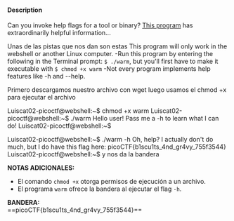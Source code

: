 #### Description

Can you invoke help flags for a tool or binary? [This program](https://mercury.picoctf.net/static/a14be2648c73e3cda5fc8490a2f476af/warm) has extraordinarily helpful information...

Unas de las pistas que nos dan son estas
This program will only work in the webshell or another Linux computer.
-Run this program by entering the following in the Terminal prompt: `$ ./warm`, but you'll first have to make it executable with `$ chmod +x warm`
-Not every program implements help features like -h and --help.



Primero descargamos nuestro archivo con wget
luego usamos el chmod +x para ejecutar el archivo

Luiscat02-picoctf@webshell:~$ chmod +x warm
Luiscat02-picoctf@webshell:~$ ./warm
Hello user! Pass me a -h to learn what I can do!
Luiscat02-picoctf@webshell:~$ 

Luiscat02-picoctf@webshell:~$ ./warm -h
Oh, help? I actually don't do much, but I do have this flag here: picoCTF{b1scu1ts_4nd_gr4vy_755f3544}
Luiscat02-picoctf@webshell:~$ 
y nos da la bandera


**NOTAS ADICIONALES:**

- El comando `chmod +x` otorga permisos de ejecución a un archivo.
- El programa `warm` ofrece la bandera al ejecutar el flag `-h`.

**BANDERA:**  
==picoCTF{b1scu1ts_4nd_gr4vy_755f3544}==